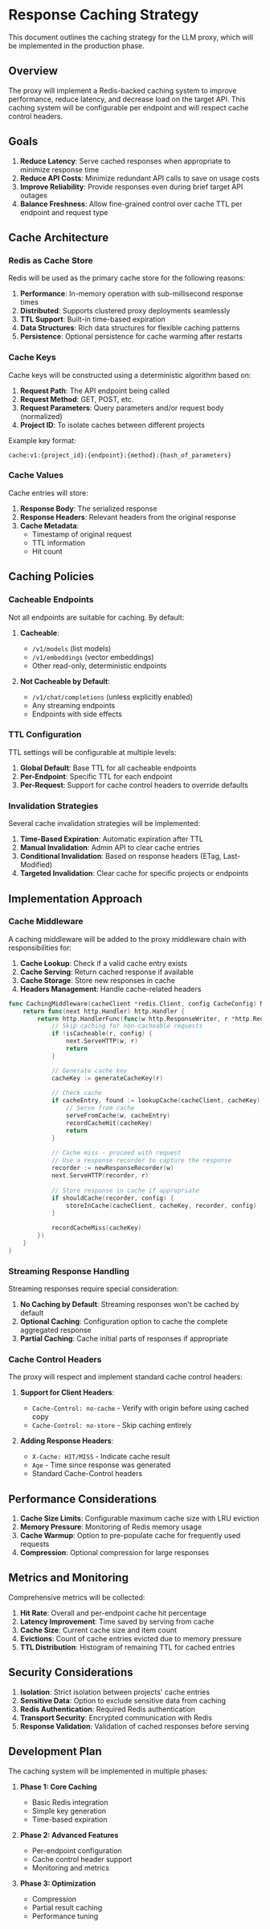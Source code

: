 # Response Caching Strategy

This document outlines the caching strategy for the LLM proxy, which will be implemented in the production phase.

## Overview

The proxy will implement a Redis-backed caching system to improve performance, reduce latency, and decrease load on the target API. This caching system will be configurable per endpoint and will respect cache control headers.

## Goals

1. **Reduce Latency**: Serve cached responses when appropriate to minimize response time
2. **Reduce API Costs**: Minimize redundant API calls to save on usage costs
3. **Improve Reliability**: Provide responses even during brief target API outages
4. **Balance Freshness**: Allow fine-grained control over cache TTL per endpoint and request type

## Cache Architecture

### Redis as Cache Store

Redis will be used as the primary cache store for the following reasons:

1. **Performance**: In-memory operation with sub-millisecond response times
2. **Distributed**: Supports clustered proxy deployments seamlessly
3. **TTL Support**: Built-in time-based expiration
4. **Data Structures**: Rich data structures for flexible caching patterns
5. **Persistence**: Optional persistence for cache warming after restarts

### Cache Keys

Cache keys will be constructed using a deterministic algorithm based on:

1. **Request Path**: The API endpoint being called
2. **Request Method**: GET, POST, etc.
3. **Request Parameters**: Query parameters and/or request body (normalized)
4. **Project ID**: To isolate caches between different projects

Example key format:
```
cache:v1:{project_id}:{endpoint}:{method}:{hash_of_parameters}
```

### Cache Values

Cache entries will store:

1. **Response Body**: The serialized response
2. **Response Headers**: Relevant headers from the original response
3. **Cache Metadata**:
   - Timestamp of original request
   - TTL information
   - Hit count

## Caching Policies

### Cacheable Endpoints

Not all endpoints are suitable for caching. By default:

1. **Cacheable**:
   - `/v1/models` (list models)
   - `/v1/embeddings` (vector embeddings)
   - Other read-only, deterministic endpoints

2. **Not Cacheable by Default**:
   - `/v1/chat/completions` (unless explicitly enabled)
   - Any streaming endpoints
   - Endpoints with side effects

### TTL Configuration

TTL settings will be configurable at multiple levels:

1. **Global Default**: Base TTL for all cacheable endpoints
2. **Per-Endpoint**: Specific TTL for each endpoint
3. **Per-Request**: Support for cache control headers to override defaults

### Invalidation Strategies

Several cache invalidation strategies will be implemented:

1. **Time-Based Expiration**: Automatic expiration after TTL
2. **Manual Invalidation**: Admin API to clear cache entries
3. **Conditional Invalidation**: Based on response headers (ETag, Last-Modified)
4. **Targeted Invalidation**: Clear cache for specific projects or endpoints

## Implementation Approach

### Cache Middleware

A caching middleware will be added to the proxy middleware chain with responsibilities for:

1. **Cache Lookup**: Check if a valid cache entry exists
2. **Cache Serving**: Return cached response if available
3. **Cache Storage**: Store new responses in cache
4. **Headers Management**: Handle cache-related headers

```go
func CachingMiddleware(cacheClient *redis.Client, config CacheConfig) Middleware {
    return func(next http.Handler) http.Handler {
        return http.HandlerFunc(func(w http.ResponseWriter, r *http.Request) {
            // Skip caching for non-cacheable requests
            if !isCacheable(r, config) {
                next.ServeHTTP(w, r)
                return
            }

            // Generate cache key
            cacheKey := generateCacheKey(r)
            
            // Check cache
            if cacheEntry, found := lookupCache(cacheClient, cacheKey); found {
                // Serve from cache
                serveFromCache(w, cacheEntry)
                recordCacheHit(cacheKey)
                return
            }
            
            // Cache miss - proceed with request
            // Use a response recorder to capture the response
            recorder := newResponseRecorder(w)
            next.ServeHTTP(recorder, r)
            
            // Store response in cache if appropriate
            if shouldCache(recorder, config) {
                storeInCache(cacheClient, cacheKey, recorder, config)
            }
            
            recordCacheMiss(cacheKey)
        })
    }
}
```

### Streaming Response Handling

Streaming responses require special consideration:

1. **No Caching by Default**: Streaming responses won't be cached by default
2. **Optional Caching**: Configuration option to cache the complete aggregated response
3. **Partial Caching**: Cache initial parts of responses if appropriate

### Cache Control Headers

The proxy will respect and implement standard cache control headers:

1. **Support for Client Headers**:
   - `Cache-Control: no-cache` - Verify with origin before using cached copy
   - `Cache-Control: no-store` - Skip caching entirely

2. **Adding Response Headers**:
   - `X-Cache: HIT/MISS` - Indicate cache result
   - `Age` - Time since response was generated
   - Standard Cache-Control headers

## Performance Considerations

1. **Cache Size Limits**: Configurable maximum cache size with LRU eviction
2. **Memory Pressure**: Monitoring of Redis memory usage
3. **Cache Warmup**: Option to pre-populate cache for frequently used requests
4. **Compression**: Optional compression for large responses

## Metrics and Monitoring

Comprehensive metrics will be collected:

1. **Hit Rate**: Overall and per-endpoint cache hit percentage
2. **Latency Improvement**: Time saved by serving from cache
3. **Cache Size**: Current cache size and item count
4. **Evictions**: Count of cache entries evicted due to memory pressure
5. **TTL Distribution**: Histogram of remaining TTL for cached entries

## Security Considerations

1. **Isolation**: Strict isolation between projects' cache entries
2. **Sensitive Data**: Option to exclude sensitive data from caching
3. **Redis Authentication**: Required Redis authentication
4. **Transport Security**: Encrypted communication with Redis
5. **Response Validation**: Validation of cached responses before serving

## Development Plan

The caching system will be implemented in multiple phases:

1. **Phase 1: Core Caching**
   - Basic Redis integration
   - Simple key generation
   - Time-based expiration

2. **Phase 2: Advanced Features**
   - Per-endpoint configuration
   - Cache control header support
   - Monitoring and metrics

3. **Phase 3: Optimization**
   - Compression
   - Partial result caching
   - Performance tuning